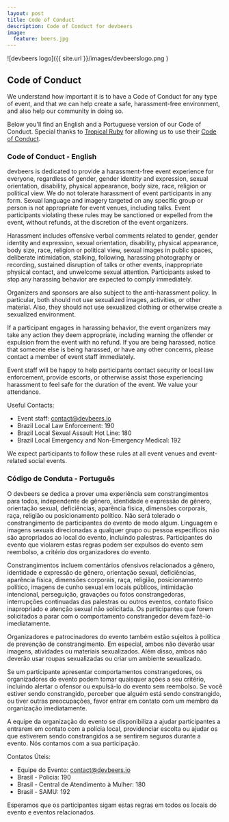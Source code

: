 ```yaml
---
layout: post
title: Code of Conduct
description: Code of Conduct for devbeers
image:
  feature: beers.jpg
---
```


![devbeers logo]({{ site.url }}/images/devbeerslogo.png )

## Code of Conduct

We understand how important it is to have a Code of Conduct for any type of event, and that we can help create a safe, harassment-free environment, and also help our community in doing so.

Below you'll find an English and a Portuguese version of our Code of Conduct. Special thanks to [Tropical Ruby](http://tropicalrb.com/) for allowing us to use their [Code of Conduct](http://tropicalrb.com/en/code-of-conduct/).


### Code of Conduct - English

devbeers is dedicated to provide a harassment-free event experience for everyone, regardless of gender, gender identity and expression, sexual orientation, disability, physical appearance, body size, race, religion or political view. We do not tolerate harassment of event participants in any form. Sexual language and imagery targeted on any specific group or person is not appropriate for event venues, including talks. Event participants violating these rules may be sanctioned or expelled from the event, without refunds, at the discretion of the event organizers.

Harassment includes offensive verbal comments related to gender, gender identity and expression, sexual orientation, disability, physical appearance, body size, race, religion or political view, sexual images in public spaces, deliberate intimidation, stalking, following, harassing photography or recording, sustained disruption of talks or other events, inappropriate physical contact, and unwelcome sexual attention. Participants asked to stop any harassing behavior are expected to comply immediately.

Organizers and sponsors are also subject to the anti-harassment policy. In particular, both should not use sexualized images, activities, or other material. Also, they should not use sexualized clothing or otherwise create a sexualized environment.

If a participant engages in harassing behavior, the event organizers may take any action they deem appropriate, including warning the offender or expulsion from the event with no refund. If you are being harassed, notice that someone else is being harassed, or have any other concerns, please contact a member of event staff immediately.

Event staff will be happy to help participants contact security or local law enforcement, provide escorts, or otherwise assist those experiencing harassment to feel safe for the duration of the event. We value your attendance.

Useful Contacts:

* Event staff: [contact@devbeers.io](mailto:contact@devbeers.io)
* Brazil Local Law Enforcement: 190
* Brazil Local Sexual Assault Hot Line: 180
* Brazil Local Emergency and Non-Emergency Medical: 192

We expect participants to follow these rules at all event venues and event-related social events.


### Código de Conduta - Português

O devbeers se dedica a prover uma experiência sem constrangimentos para todos, independente de gênero, identidade e expressão de gênero, orientação sexual, deficiências, aparência física, dimensões corporais, raça, religião ou posicionamento político. Não será tolerado o constrangimento de participantes do evento de modo algum. Linguagem e imagens sexuais direcionadas a qualquer grupo ou pessoa específicos não são apropriados ao local do evento, incluindo palestras. Participantes do evento que violarem estas regras podem ser expulsos do evento sem reembolso, a critério dos organizadores do evento.

Constrangimentos incluem comentários ofensivos relacionados a gênero, identidade e expressão de gênero, orientação sexual, deficiências, aparência física, dimensões corporais, raça, religião, posicionamento político, imagens de cunho sexual em locais públicos, intimidação intencional, perseguição, gravações ou fotos constrangedoras, interrupções continuadas das palestras ou outros eventos, contato físico inapropriado e atenção sexual não solicitada. Os participantes que forem solicitados a parar com o comportamento constrangedor devem fazê-lo imediatamente.

Organizadores e patrocinadores do evento também estão sujeitos à política de prevenção de constrangimento. Em especial, ambos não deverão usar imagens, atividades ou materiais sexualizados. Além disso, ambos não deverão usar roupas sexualizadas ou criar um ambiente sexualizado.

Se um participante apresentar comportamentos constrangedores, os organizadores do evento podem tomar quaisquer ações a seu critério, incluindo alertar o ofensor ou expulsá-lo do evento sem reembolso. Se você estiver sendo constrangido, perceber que alguém está sendo constrangido, ou tiver outras preocupações, favor entrar em contato com um membro da organização imediatamente.

A equipe da organização do evento se disponibiliza a ajudar participantes a entrarem em contato com a polícia local, providenciar escolta ou ajudar os que estiverem sendo constrangidos a se sentirem seguros durante a evento. Nós contamos com a sua participação.

Contatos Úteis:

* Equipe do Evento: [contact@devbeers.io](mailto:contact@devbeers.io)
* Brasil - Polícia: 190
* Brasil - Central de Atendimento à Mulher: 180
* Brasil - SAMU: 192

Esperamos que os participantes sigam estas regras em todos os locais do evento e eventos relacionados.
